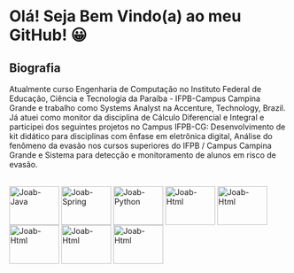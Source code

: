 <h1>Olá! Seja Bem Vindo(a) ao meu GitHub! 😀</h1>

<div>
  <h2>Biografia</h2>
  <p>Atualmente curso Engenharia de Computação no Instituto Federal de Educação, Ciência e Tecnologia da Paraíba - IFPB-Campus Campina Grande e trabalho como Systems Analyst na Accenture, Technology, Brazil. Já atuei como monitor da disciplina de Cálculo Diferencial e Integral e participei dos seguintes projetos no Campus IFPB-CG: Desenvolvimento de kit didático para disciplinas com ênfase em eletrônica digital, Análise do fenômeno da evasão nos cursos superiores do IFPB / Campus Campina Grande e Sistema para detecção e monitoramento de alunos em risco de evasão.</p>
</div>
<div style="display: inline_block"><br>
  <img align="center" alt="Joab-Java" height="70" width="90" src="https://cdn.jsdelivr.net/gh/devicons/devicon/icons/java/java-original.svg" />
  <img align="center" alt="Joab-Spring" height="70" width="90" src="https://cdn.jsdelivr.net/gh/devicons/devicon/icons/spring/spring-original.svg" />
  <img align="center" alt="Joab-Python" height="70" width="90" src="https://cdn.jsdelivr.net/gh/devicons/devicon/icons/python/python-original.svg" />
  <img align="center" alt="Joab-Html" height="70" width="90" src="https://cdn.jsdelivr.net/gh/devicons/devicon/icons/html5/html5-original.svg" />
  <img align="center" alt="Joab-Html" height="70" width="90" src="https://cdn.jsdelivr.net/gh/devicons/devicon/icons/css3/css3-original.svg" />
  <img align="center" alt="Joab-Html" height="70" width="90" src="https://cdn.jsdelivr.net/gh/devicons/devicon/icons/javascript/javascript-original.svg" />
  <img align="center" alt="Joab-Html" height="70" width="90" src="https://cdn.jsdelivr.net/gh/devicons/devicon/icons/c/c-original.svg" />
  <img align="center" alt="Joab-Html" height="70" width="90" src="https://cdn.jsdelivr.net/gh/devicons/devicon/icons/cplusplus/cplusplus-original.svg" />                 
</div>

